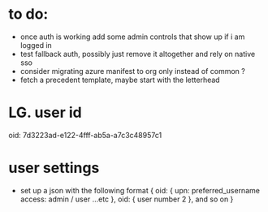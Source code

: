 # to do:
- once auth is working add some admin controls that show up if i am logged in
- test fallback auth, possibly just remove it altogether and rely on native sso
- consider migrating azure manifest to org only instead of common ?
- fetch a precedent template, maybe start with the letterhead

# LG. user id
oid: 7d3223ad-e122-4fff-ab5a-a7c3c48957c1

# user settings
- set up a json with the following format
{
    oid: {
        upn: preferred_username
        access: admin / user
        ...etc
    },
    oid: {
        user number 2
    }, and so on
}
